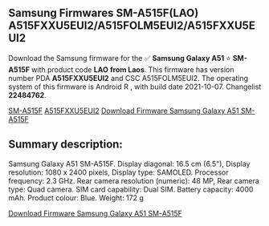 <h2>Samsung Firmwares SM-A515F(LAO) A515FXXU5EUI2/A515FOLM5EUI2/A515FXXU5EUI2</h2>
Download the Samsung firmware for the ✅ <strong>Samsung Galaxy A51 </strong> ⭐ <strong>SM-A515F</strong> with product code <strong>LAO</strong> <strong> from Laos</strong>. This firmware has version number PDA <strong>A515FXXU5EUI2</strong> and CSC A515FOLM5EUI2. The operating system of this firmware is Android R , with build date 2021-10-07. Changelist <strong>22484762</strong>.


[SM-A515F](https://samfirm.shop/samsung/model/SM-A515F)
[A515FXXU5EUI2](https://samfirm.shop/samsung/pda/A515FXXU5EUI2)
[Download Firmware Samsung Galaxy A51 SM-A515F](https://samfirm.shop/samsung/firmware/463592)
<h2>Summary description:</h2>
<p>Samsung Galaxy A51 SM-A515F. Display diagonal: 16.5 cm (6.5"), Display resolution: 1080 x 2400 pixels, Display type: SAMOLED. Processor frequency: 2.3 GHz. Rear camera resolution (numeric): 48 MP, Rear camera type: Quad camera. SIM card capability: Dual SIM. Battery capacity: 4000 mAh. Product colour: Blue. Weight: 172 g</p>


[Download Firmware Samsung Galaxy A51 SM-A515F](https://samfirm.shop/samsung/firmware/463592)
